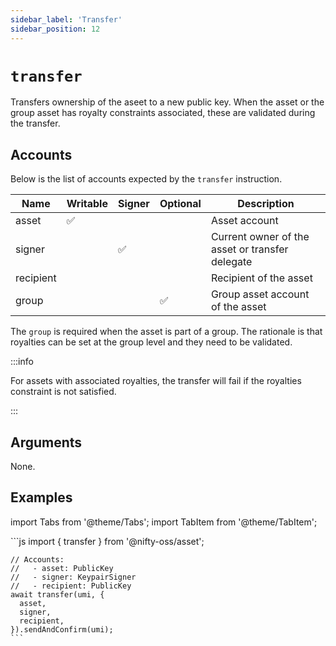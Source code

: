 ```yaml
---
sidebar_label: 'Transfer'
sidebar_position: 12
---
```


# `transfer`

Transfers ownership of the aseet to a new public key. When the asset or the group asset has royalty constraints associated, these are validated during the transfer.

## Accounts

Below is the list of accounts expected by the `transfer` instruction.

| Name             | Writable | Signer | Optional | Description |
|------------------|----------|--------|----------|-------------|
| asset            | ✅       |        |          | Asset account |
| signer           |          | ✅     |          | Current owner of the asset or transfer delegate |
| recipient        |          |        |          | Recipient of the asset |
| group            |          |        | ✅        | Group asset account of the asset  |

The `group` is required when the asset is part of a group. The rationale is that royalties can be set at the group level and they need to be validated.

:::info

For assets with associated royalties, the transfer will fail if the royalties constraint is not satisfied.

:::

## Arguments

None.

## Examples

import Tabs from '@theme/Tabs';
import TabItem from '@theme/TabItem';

<Tabs>
  <TabItem value="javascript" label="JavaScript" default>
    ```js
    import { transfer } from '@nifty-oss/asset';

    // Accounts:
    //   - asset: PublicKey
    //   - signer: KeypairSigner
    //   - recipient: PublicKey
    await transfer(umi, {
      asset,
      signer,
      recipient,
    }).sendAndConfirm(umi);
    ```
  </TabItem>
</Tabs>
